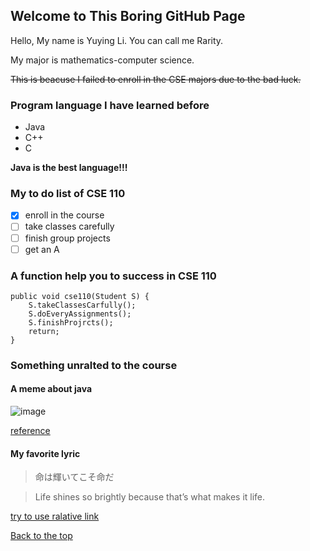 ## Welcome to This Boring GitHub Page

Hello, My name is Yuying Li. You can call me Rarity.

My major is mathematics-computer science.

~~This is beacuse I failed to enroll in the CSE majors due to the bad luck.~~

### Program language I have learned before
- Java
- C++
- C

**Java is the best language!!!**

### My to do list of CSE 110
- [x] enroll in the course
- [ ] take classes carefully
- [ ] finish group projects
- [ ] get an A

### A function help you to success in CSE 110
```
public void cse110(Student S) {
    S.takeClassesCarfully();
    S.doEveryAssignments();
    S.finishProjrcts();
    return;
}
```

### Something unralted to the course

#### A meme about java

![image](https://images3.memedroid.com/images/UPLOADED793/5b4f049b3a976.jpeg)

[reference](https://images3.memedroid.com/images/UPLOADED793/5b4f049b3a976.jpeg)

#### My favorite lyric
> 命は輝いてこそ命だ

> Life shines so brightly because that’s what makes it life.


[try to use ralative link](./forRelativeLink.md)
  
[Back to the top](#welcome-to-this-boring-gitHub-page)
